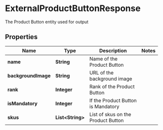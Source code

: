 

# ExternalProductButtonResponse

The Product Button entity used for output

## Properties

| Name | Type | Description | Notes |
|------------ | ------------- | ------------- | -------------|
|**name** | **String** | Name of the Product Button |  |
|**backgroundImage** | **String** | URL of the background image |  |
|**rank** | **Integer** | Rank of the Product Button |  |
|**isMandatory** | **Integer** | If the Product Button is Mandatory |  |
|**skus** | **List&lt;String&gt;** | List of skus on the Product Button |  |



